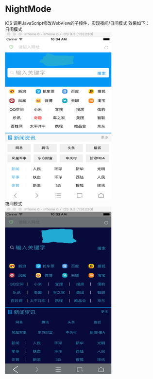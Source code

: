 # NightMode
iOS 调用JavaScript修改WebView的子控件，实现夜间/日间模式
效果如下：<br>
日间模式<br>
<img src="https://github.com/Visitor-sos/NightMode/blob/master/dayMode.png" alt="Drawing" width="350px" height="550px" />
<br>
夜间模式<br>
<img src="https://github.com/Visitor-sos/NightMode/blob/master/nightMode.png" alt="Drawing" width="350px" height="550px" />
<br>
